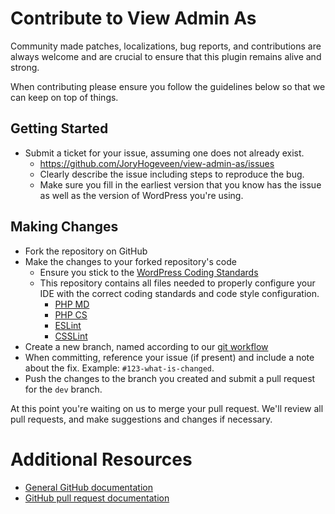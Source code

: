 # Contribute to View Admin As

Community made patches, localizations, bug reports, and contributions are always welcome and are crucial to ensure that this plugin remains alive and strong.

When contributing please ensure you follow the guidelines below so that we can keep on top of things.

## Getting Started

* Submit a ticket for your issue, assuming one does not already exist.
  * https://github.com/JoryHogeveen/view-admin-as/issues
  * Clearly describe the issue including steps to reproduce the bug.
  * Make sure you fill in the earliest version that you know has the issue as well as the version of WordPress you're using.

## Making Changes

* Fork the repository on GitHub
* Make the changes to your forked repository's code
  * Ensure you stick to the [WordPress Coding Standards](http://codex.wordpress.org/WordPress_Coding_Standards)
  * This repository contains all files needed to properly configure your IDE with the correct coding standards and code style configuration.
    * [PHP MD](https://github.com/JoryHogeveen/view-admin-as/blob/master/tests/phpmd.xml)
    * [PHP CS](https://github.com/JoryHogeveen/view-admin-as/blob/master/tests/phpcs.xml)
    * [ESLint](https://github.com/JoryHogeveen/view-admin-as/blob/master/tests/.eslintrc)
    * [CSSLint](https://github.com/JoryHogeveen/view-admin-as/blob/master/tests/.csslintrc)
* Create a new branch, named according to our [git workflow](git-workflow.md)
* When committing, reference your issue (if present) and include a note about the fix. Example: `#123-what-is-changed`.
* Push the changes to the branch you created and submit a pull request for the `dev` branch.

At this point you're waiting on us to merge your pull request. We'll review all pull requests, and make suggestions and changes if necessary.

# Additional Resources
* [General GitHub documentation](http://help.github.com/)
* [GitHub pull request documentation](http://help.github.com/send-pull-requests/)
